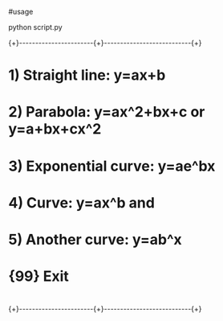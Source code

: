 #usage

python script.py

{+}-----------------------{+}---------------------------{+}
 #                                                       #
 #          1) Straight line: y=ax+b                     #
 #          2) Parabola: y=ax^2+bx+c or y=a+bx+cx^2      #
 #          3) Exponential curve: y=ae^bx                #
 #          4) Curve: y=ax^b and                         #
 #          5) Another curve: y=ab^x                     #
 #        {99} Exit                                      #
 #                                                       #
{+}-----------------------{+}---------------------------{+}
